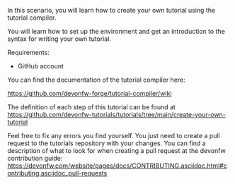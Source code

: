 In this scenario, you will learn how to create your own tutorial using the tutorial compiler.

You will learn how to set up the environment and get an introduction to the syntax for writing your own tutorial.

Requirements: 
 * GitHub account

You can find the documentation of the tutorial compiler here:

https://github.com/devonfw-forge/tutorial-compiler/wiki



The definition of each step of this tutorial can be found at https://github.com/devonfw-tutorials/tutorials/tree/main/create-your-own-tutorial

Feel free to fix any errors you find yourself. You just need to create a pull request to the tutorials repository with your changes.
You can find a description of what to look for when creating a pull request at the devonfw contribution guide: https://devonfw.com/website/pages/docs/CONTRIBUTING.asciidoc.html#contributing.asciidoc_pull-requests
